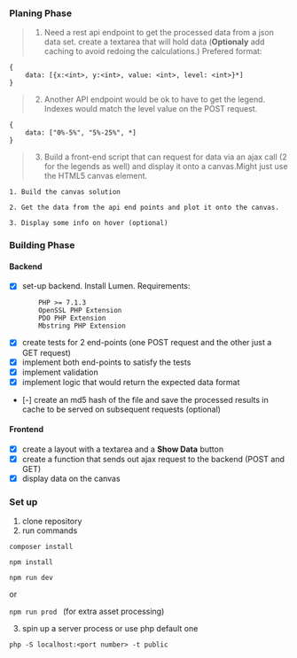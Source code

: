 ### Planing Phase ###
> 1. Need a rest api endpoint to get the processed data from a json data set. 
    create a textarea that will hold data
(**Optionaly** add caching to avoid redoing the calculations.)
    Prefered format:

    {
        data: [{x:<int>, y:<int>, value: <int>, level: <int>}*]
    }
> 2. Another API endpoint would be ok to have to get the legend. Indexes would match the level value on the POST request.

    {
        data: ["0%-5%", "5%-25%", *]
    }
> 3. Build a front-end script that can request for data via an ajax call (2 for the legends as well) and display it onto a canvas.Might just use the HTML5 canvas element.  
    
    1. Build the canvas solution

    2. Get the data from the api end points and plot it onto the canvas.

    3. Display some info on hover (optional)


### Building Phase ###
#### Backend ####
- [x] set-up backend. Install Lumen.
    Requirements:
    ```
        PHP >= 7.1.3
        OpenSSL PHP Extension
        PDO PHP Extension
        Mbstring PHP Extension
- [x] create tests for 2 end-points (one POST request and the other just a GET request)
- [x] implement both end-points to satisfy the tests
- [x] implement validation
- [x] implement logic that would return the expected data format
- [-] create an md5 hash of the file and save the processed results in cache to be served on subsequent requests (optional)


#### Frontend ####
- [x] create a layout with a textarea and a **Show Data** button
- [x] create a function that sends out ajax request to the backend (POST and GET)
- [x] display data on the canvas

### Set up ###

1. clone repository
2. run commands

``` composer install ```

``` npm install ```

``` npm run dev ```

or 

```npm run prod ```
(for extra asset processing)

3. spin up a server process or use php default one

```php -S localhost:<port number> -t public```
